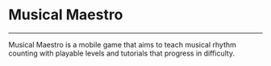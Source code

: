 # Musical Maestro
---
Musical Maestro is a mobile game that aims to teach musical rhythm counting with playable levels and tutorials that progress in difficulty.
